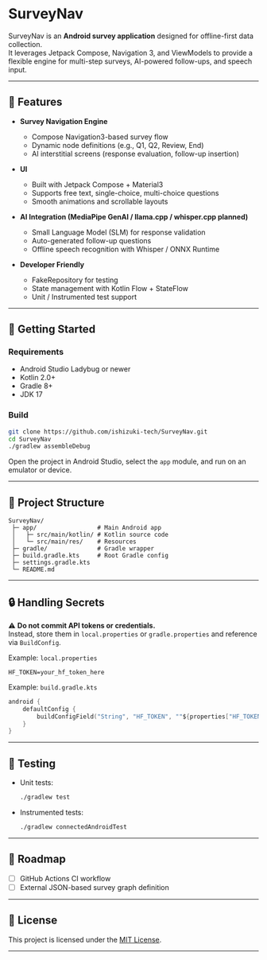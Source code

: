 # SurveyNav

SurveyNav is an **Android survey application** designed for offline-first data collection.  
It leverages Jetpack Compose, Navigation 3, and ViewModels to provide a flexible engine for multi-step surveys, AI-powered follow-ups, and speech input.

---

## 📌 Features

- **Survey Navigation Engine**  
  - Compose Navigation3-based survey flow  
  - Dynamic node definitions (e.g., Q1, Q2, Review, End)  
  - AI interstitial screens (response evaluation, follow-up insertion)

- **UI**  
  - Built with Jetpack Compose + Material3  
  - Supports free text, single-choice, multi-choice questions  
  - Smooth animations and scrollable layouts

- **AI Integration (MediaPipe GenAI / llama.cpp / whisper.cpp planned)**  
  - Small Language Model (SLM) for response validation  
  - Auto-generated follow-up questions  
  - Offline speech recognition with Whisper / ONNX Runtime

- **Developer Friendly**  
  - FakeRepository for testing  
  - State management with Kotlin Flow + StateFlow  
  - Unit / Instrumented test support

---

## 🚀 Getting Started

### Requirements
- Android Studio Ladybug or newer
- Kotlin 2.0+
- Gradle 8+
- JDK 17

### Build
```bash
git clone https://github.com/ishizuki-tech/SurveyNav.git
cd SurveyNav
./gradlew assembleDebug
```

Open the project in Android Studio, select the `app` module, and run on an emulator or device.

---

## 📂 Project Structure

```
SurveyNav/
 ├─ app/                 # Main Android app
 │   ├─ src/main/kotlin/ # Kotlin source code
 │   └─ src/main/res/    # Resources
 ├─ gradle/              # Gradle wrapper
 ├─ build.gradle.kts     # Root Gradle config
 ├─ settings.gradle.kts
 └─ README.md
```

---

## 🔒 Handling Secrets

⚠️ **Do not commit API tokens or credentials.**  
Instead, store them in `local.properties` or `gradle.properties` and reference via `BuildConfig`.

Example: `local.properties`
```properties
HF_TOKEN=your_hf_token_here
```

Example: `build.gradle.kts`
```kotlin
android {
    defaultConfig {
        buildConfigField("String", "HF_TOKEN", ""${properties["HF_TOKEN"] ?: ""}"")
    }
}
```

---

## 🧪 Testing

- Unit tests:
  ```bash
  ./gradlew test
  ```
- Instrumented tests:
  ```bash
  ./gradlew connectedAndroidTest
  ```

---

## 📌 Roadmap

- [ ] GitHub Actions CI workflow  
- [ ] External JSON-based survey graph definition  

---

## 📜 License

This project is licensed under the [MIT License](https://opensource.org/licenses/MIT).

---
